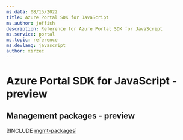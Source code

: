```yaml
---
ms.data: 08/15/2022
title: Azure Portal SDK for JavaScript
ms.author: jeffish
description: Reference for Azure Portal SDK for JavaScript
ms.service: portal
ms.topic: reference
ms.devlang: javascript
author: xirzec
---
```

# Azure Portal SDK for JavaScript - preview

## Management packages - preview
[!INCLUDE [mgmt-packages](portal-mgmt-index.md)]